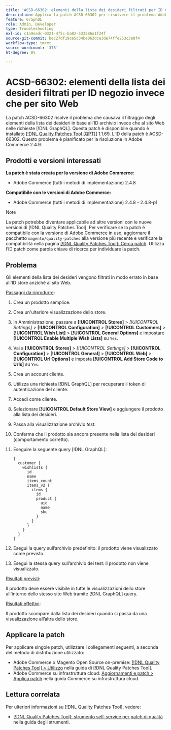 ```yaml
---
title: 'ACSD-66302: elementi della lista dei desideri filtrati per ID negozio invece che per sito Web'
description: Applica la patch ACSD-66302 per risolvere il problema Adobe Commerce in cui gli elementi della lista dei desideri vengono filtrati per ID archivio invece che per sito Web in [!DNL GraphQL] richieste.
feature: GraphQL
role: Admin, Developer
type: Troubleshooting
exl-id: c1a9eadc-0321-4f5c-ba82-533286a1f24f
source-git-commit: bec27df19ce5d34be063dce3de74ffe253c3e8f4
workflow-type: tm+mt
source-wordcount: '378'
ht-degree: 0%

---
```


# ACSD-66302: elementi della lista dei desideri filtrati per ID negozio invece che per sito Web

La patch ACSD-66302 risolve il problema che causava il filtraggio degli elementi della lista dei desideri in base all&#39;ID archivio invece che al sito Web nelle richieste [!DNL GraphQL]. Questa patch è disponibile quando è installato [[!DNL Quality Patches Tool (QPT)]](/help/tools/quality-patches-tool/quality-patches-tool-to-self-serve-quality-patches.md) 1.1.69. L’ID della patch è ACSD-66302. Questo problema è pianificato per la risoluzione in Adobe Commerce 2.4.9.

## Prodotti e versioni interessati

**La patch è stata creata per la versione di Adobe Commerce:**

* Adobe Commerce (tutti i metodi di implementazione) 2.4.8

**Compatibile con le versioni di Adobe Commerce:**

* Adobe Commerce (tutti i metodi di implementazione) 2.4.8 - 2.4.8-p1

>[!NOTE]
>
>La patch potrebbe diventare applicabile ad altre versioni con le nuove versioni di [!DNL Quality Patches Tool]. Per verificare se la patch è compatibile con la versione di Adobe Commerce in uso, aggiornare il pacchetto `magento/quality-patches` alla versione più recente e verificare la compatibilità nella pagina [[!DNL Quality Patches Tool]: Cerca patch](https://experienceleague.adobe.com/tools/commerce-quality-patches/index.html?lang=it). Utilizza l’ID patch come parola chiave di ricerca per individuare la patch.

## Problema

Gli elementi della lista dei desideri vengono filtrati in modo errato in base all&#39;ID store anziché al sito Web.

<u>Passaggi da riprodurre</u>:

1. Crea un prodotto semplice.
1. Crea un&#39;ulteriore visualizzazione dello store.
1. In Amministrazione, passare a **[!UICONTROL Stores]** > *[!UICONTROL Settings]* > **[!UICONTROL Configuration]** > **[!UICONTROL Customers]** > **[!UICONTROL Wish List]** > **[!UICONTROL General Options]** e impostare **[!UICONTROL Enable Multiple Wish Lists]** su `Yes`.
1. Vai a **[!UICONTROL Stores]** > *[!UICONTROL Settings]* > **[!UICONTROL Configuration]** > **[!UICONTROL General]** > **[!UICONTROL Web]** > **[!UICONTROL Url Options]** e imposta **[!UICONTROL Add Store Code to Urls]** su `Yes`.
1. Crea un account cliente.
1. Utilizza una richiesta [!DNL GraphQL] per recuperare il token di autenticazione del cliente.
1. Accedi come cliente.
1. Selezionare **[!UICONTROL Default Store View]** e aggiungere il prodotto alla lista dei desideri.
1. Passa alla visualizzazione archivio *test*.
1. Conferma che il prodotto sia ancora presente nella lista dei desideri (comportamento corretto).
1. Eseguire la seguente query [!DNL GraphQL]:

   ```
   {
     customer {
       wishlists {
         id
         name
         items_count
         items_v2 {
           items {
             id
             product {
               uid
               name
               sku
             }
           }
         }
       }
     }
   }
   ```

1. Esegui la query sull’archivio predefinito: il prodotto viene visualizzato come previsto.
1. Esegui la stessa query sull’archivio dei test: il prodotto non viene visualizzato.

<u>Risultati previsti</u>:

Il prodotto deve essere visibile in tutte le visualizzazioni dello store all&#39;interno dello stesso sito Web tramite [!DNL GraphQL] query.

<u>Risultati effettivi</u>:

Il prodotto scompare dalla lista dei desideri quando si passa da una visualizzazione all’altra dello store.

## Applicare la patch

Per applicare singole patch, utilizzare i collegamenti seguenti, a seconda del metodo di distribuzione utilizzato:

* Adobe Commerce o Magento Open Source on-premise: [[!DNL Quality Patches Tool] > Utilizzo](/help/tools/quality-patches-tool/usage.md) nella guida di [!DNL Quality Patches Tool].
* Adobe Commerce su infrastruttura cloud: [Aggiornamenti e patch > Applica patch](https://experienceleague.adobe.com/docs/commerce-cloud-service/user-guide/develop/upgrade/apply-patches.html?lang=it) nella guida Commerce su infrastruttura cloud.

## Lettura correlata

Per ulteriori informazioni su [!DNL Quality Patches Tool], vedere:

* [[!DNL Quality Patches Tool]: strumento self-service per patch di qualità](/help/tools/quality-patches-tool/quality-patches-tool-to-self-serve-quality-patches.md) nella guida degli strumenti.
